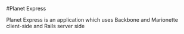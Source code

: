 #Planet Express

Planet Express is an application which uses Backbone and Marionette client-side and Rails server side